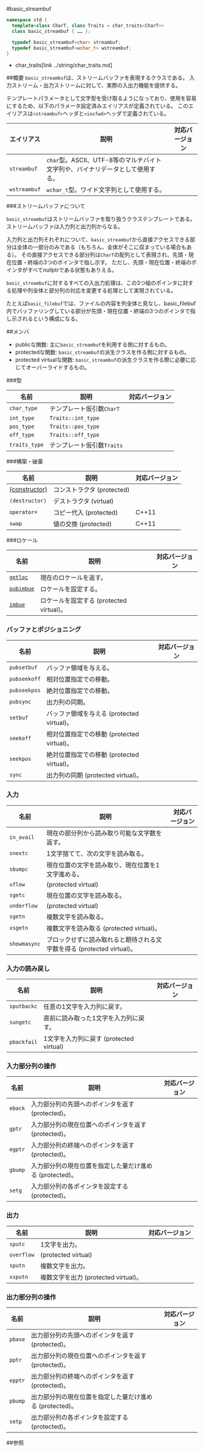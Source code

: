 #basic_streambuf
```cpp
namespace std {
  template<class CharT, class Traits = char_traits<CharT>>
  class basic_streambuf { …… };

  typedef basic_streambuf<char> streambuf;
  typedef basic_streambuf<wchar_t> wstreambuf;
}
```
* char_traits[link ../string/char_traits.md]

##概要
`basic_streambuf`は、ストリームバッファを表現するクラスである。
入力ストリーム・出力ストリームに対して、実際の入出力機能を提供する。

テンプレートパラメータとして文字型を受け取るようになっており、使用を容易にするため、以下のパラメータ設定済みエイリアスが定義されている。
このエイリアスは`<streambuf>`ヘッダと`<iosfwd>`ヘッダで定義されている。

| エイリアス   | 説明 | 対応バージョン |
|--------------|------|----------------|
| `streambuf`  | `char`型。ASCII、UTF-8等のマルチバイト文字列や、バイナリデータとして使用する。 | |
| `wstreambuf` | `wchar_t`型。ワイド文字列として使用する。                                      | |

###ストリームバッファについて

`basic_streambuf`はストリームバッファを取り扱うクラステンプレートである。
ストリームバッファは入力列と出力列からなる。

入力列と出力列それぞれについて、`basic_streambuf`から直接アクセスできる部分は全体の一部分のみである（もちろん、全体がそこに収まっている場合もある）。
その直接アクセスできる部分列は`CharT`の配列として表現され、先頭・現在位置・終端の3つのポインタで指し示す。
ただし、先頭・現在位置・終端のポインタがすべてnullptrである状態もありえる。

`basic_streambuf`に対するすべての入出力処理は、この3つ組のポインタに対する処理や列全体と部分列の対応を変更する処理として実現されている。

たとえば`basic_filebuf`では、ファイルの内容を列全体と見なし、basic_filebuf内でバッファリングしている部分が先頭・現在位置・終端の3つのポインタで指し示されるという構成になる。

##メンバ

- publicな関数: 主に`basic_streambuf`を利用する側に対するもの。
- protectedな関数: `basic_streambuf`の派生クラスを作る側に対するもの。
- protected virtualな関数: `basic_streambuf`の派生クラスを作る際に必要に応じてオーバーライドするもの。

###型

| 名前          | 説明                       | 対応バージョン |
|---------------|----------------------------|----------------|
| `char_type`   | テンプレート仮引数`CharT`  |                |
| `int_type`    | `Traits::int_type`         |                |
| `pos_type`    | `Traits::pos_type`         |                |
| `off_type`    | `Traits::off_type`         |                |
| `traits_type` | テンプレート仮引数`Traits` |                |

###構築・破棄

| 名前                                                  | 説明                       | 対応バージョン |
|-------------------------------------------------------|----------------------------|----------------|
| [(constructor)](basic_streambuf//op_constructor.md) | コンストラクタ (protected) |                |
| `(destructor)`                                        | デストラクタ (virtual)     |                |
| `operator=`                                           | コピー代入 (protected)     | C++11          |
| `swap`                                                | 値の交換 (protected)       | C++11          |

###ロケール

| 名前                                      | 説明                                     | 対応バージョン |
|-------------------------------------------|------------------------------------------|----------------|
| [`getloc`](basic_streambuf/getloc.md)     | 現在のロケールを返す。                   |                |
| [`pubimbue`](basic_streambuf/pubimbue.md) | ロケールを設定する。                     |                |
| [`imbue`](basic_streambuf/imbue.md)       | ロケールを設定する (protected virtual)。 |                |

### バッファとポジショニング

| 名前 | 説明 | 対応バージョン |
|------|------|----------------|
| `pubsetbuf` | バッファ領域を与える。 | |
| `pubseekoff` | 相対位置指定での移動。 | |
| `pubseekpos` | 絶対位置指定での移動。 | |
| `pubsync` | 出力列の同期。 | |
| `setbuf` | バッファ領域を与える (protected virtual)。 | |
| `seekoff` | 相対位置指定での移動 (protected virtual)。 | |
| `seekpos` | 絶対位置指定での移動 (protected virtual)。 | |
| `sync` | 出力列の同期 (protected virtual)。 | |

### 入力

| 名前 | 説明 | 対応バージョン |
|------|------|----------------|
| `in_avail` | 現在の部分列から読み取り可能な文字数を返す。 | |
| `snextc` | 1文字捨てて、次の文字を読み取る。 | |
| `sbumpc` | 現在位置の文字を読み取り、現在位置を1文字進める。 | |
| `uflow` | (protected virtual) |
| `sgetc` | 現在位置の文字を読み取る。 | |
| `underflow` | (protected virtual) |
| `sgetn` | 複数文字を読み取る。 | |
| `xsgetn` | 複数文字を読み取る (protected virtual)。 | |
| `showmasync` | ブロックせずに読み取れると期待される文字数を得る (protected virtual)。 | |

### 入力の読み戻し

| 名前 | 説明 | 対応バージョン |
|------|------|----------------|
| `sputbackc` | 任意の1文字を入力列に戻す。 | |
| `sungetc` | 直前に読み取った1文字を入力列に戻す。 | |
| `pbackfail` | 1文字を入力列に戻す (protected virtual) | |

### 入力部分列の操作

| 名前 | 説明 | 対応バージョン |
|------|------|----------------|
| `eback` | 入力部分列の先頭へのポインタを返す (protected)。 | |
| `gptr` | 入力部分列の現在位置へのポインタを返す (protected)。 | |
| `egptr` | 入力部分列の終端へのポインタを返す (protected)。 | |
| `gbump` | 入力部分列の現在位置を指定した量だけ進める (protected)。 | |
| `setg` | 入力部分列の各ポインタを設定する (protected)。 | |

### 出力

| 名前 | 説明 | 対応バージョン |
|------|------|----------------|
| `sputc` | 1文字を出力。 | |
| `overflow` | (protected virtual) |
| `sputn` | 複数文字を出力。 | |
| `xsputn` | 複数文字を出力 (protected virtual)。 | |

### 出力部分列の操作

| 名前 | 説明 | 対応バージョン |
|------|------|----------------|
| `pbase` | 出力部分列の先頭へのポインタを返す (protected)。 | |
| `pptr` | 出力部分列の現在位置へのポインタを返す (protected)。 | |
| `epptr` | 出力部分列の終端へのポインタを返す (protected)。 | |
| `pbump` | 出力部分列の現在位置を指定した量だけ進める (protected)。 | |
| `setp` | 出力部分列の各ポインタを設定する (protected)。 | |

##参照

